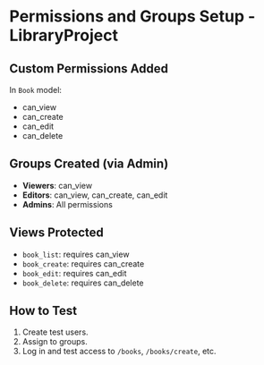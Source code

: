 # Permissions and Groups Setup - LibraryProject

## Custom Permissions Added

In `Book` model:
- can_view
- can_create
- can_edit
- can_delete

## Groups Created (via Admin)
- **Viewers**: can_view
- **Editors**: can_view, can_create, can_edit
- **Admins**: All permissions

## Views Protected
- `book_list`: requires can_view
- `book_create`: requires can_create
- `book_edit`: requires can_edit
- `book_delete`: requires can_delete

## How to Test
1. Create test users.
2. Assign to groups.
3. Log in and test access to `/books`, `/books/create`, etc.

